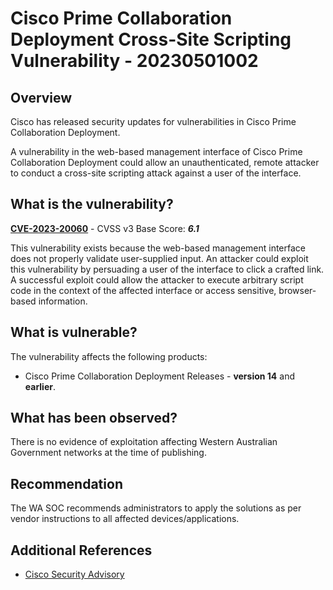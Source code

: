 # Cisco Prime Collaboration Deployment Cross-Site Scripting Vulnerability - 20230501002

## Overview

Cisco has released security updates for vulnerabilities in Cisco Prime Collaboration Deployment.

A vulnerability in the web-based management interface of Cisco Prime Collaboration Deployment could allow an unauthenticated, remote attacker to conduct a cross-site scripting attack against a user of the interface.

## What is the vulnerability?

[**CVE-2023-20060**](https://cve.mitre.org/cgi-bin/cvename.cgi?name=CVE-2023-20060) - CVSS v3 Base Score: ***6.1***

This vulnerability exists because the web-based management interface does not properly validate user-supplied input. An attacker could exploit this vulnerability by persuading a user of the interface to click a crafted link. A successful exploit could allow the attacker to execute arbitrary script code in the context of the affected interface or access sensitive, browser-based information.

## What is vulnerable?

The vulnerability affects the following products:

- Cisco Prime Collaboration Deployment Releases - **version 14** and **earlier**.

## What has been observed?

There is no evidence of exploitation affecting Western Australian Government networks at the time of publishing.

## Recommendation

The WA SOC recommends administrators to apply the solutions as per vendor instructions to all affected devices/applications.

## Additional References

- [Cisco Security Advisory](https://sec.cloudapps.cisco.com/security/center/content/CiscoSecurityAdvisory/cisco-sa-pcd-xss-jDXpjm7#vp)
